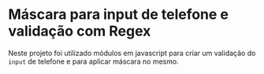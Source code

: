 # Máscara para input de telefone e validação com Regex

Neste projeto foi utilizado módulos em javascript para criar um validação do `input` de telefone e para aplicar máscara no mesmo.


